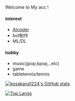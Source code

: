 Welcome to My acc !
#### interest
- [Atcoder](https://atcoder.jp/users/kosakana1224)
- bot制作 
- ML/DL

#### hobby
- music(jpop,kpop,..etc)
- game
- tabletennis/tennis

[![kosakana1224's GitHub stats](https://github-readme-stats.vercel.app/api?username=mo-ri-regen&theme=vue-dark&show_icons=true)](https://github.com/kosakana1224/github-readme-stats)

[![Top Langs](https://github-readme-stats.vercel.app/api/top-langs/?username=kosakana1224&theme=vue-dark&show_icons=true&layout=compact)](https://github.com/kosakana1224/github-readme-stats)
